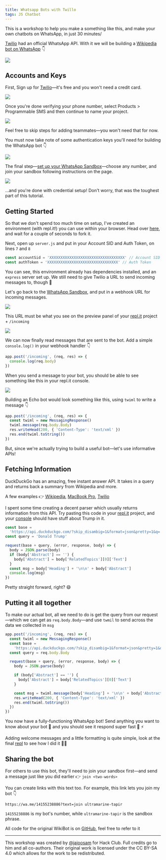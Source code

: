 ```yaml
---
title: Whatsapp Bots with Twillo
tags: JS Chatbot
---
```


This is a workshop to help you make a something like this, and make your own chatbots on WhatsApp, in just 30 minutes/ 

[Twilio](https://twilio.com) had an official WhatsApp API. With it we will be building a [Wikipedia bot on WhatsApp](https://wikibot.4ty2.fun) 👇

![](https://gemssingaporestudentcouncil.github.io/virtual-workshops/assets/whatsapp-bot-img/demo.png)

## Accounts and Keys

First, Sign up for [Twilio](https://www.twilio.com/try-twilio)—it's free and you won't need a credit card.

![](https://gemssingaporestudentcouncil.github.io/virtual-workshops/assets/whatsapp-bot-img/twilio_signup.png)

Once you're done verifying your phone number, select Products > Programmable SMS and then continue to name your project.

![](https://gemssingaporestudentcouncil.github.io/virtual-workshops/assets/whatsapp-bot-img/twilio_products.png)

Feel free to skip steps for adding teammates—you won't need that for now.

You must now take note of some authentication keys you'll need for building the WhatsApp bot 👇

![](https://gemssingaporestudentcouncil.github.io/virtual-workshops/assets/whatsapp-bot-img/auth_token.png)

The final step—[set up your WhatsApp Sandbox](https://www.twilio.com/console/sms/whatsapp/sandbox)—choose any number, and join your sandbox following instructions on the page.

![](https://gemssingaporestudentcouncil.github.io/virtual-workshops/assets/whatsapp-bot-img/whatsapp_sandbox.png)

…and you're done with credential setup! Don't worry, that was the toughest part of this tutorial.

## Getting Started

So that we don't spend too much time on setup, I've created an environment (with repl.it!) you can use within your browser. Head over [here](https://repl.it/@jajoosam/wikibot-start), and wait for a couple of seconds to fork it.

Next, open up `server.js` and put in your Account SID and Auth Token, on lines `7` and `8`

```js
const accountSid = 'XXXXXXXXXXXXXXXXXXXXXXXXXXXXXXXXXX' // Account SID
const authToken = 'XXXXXXXXXXXXXXXXXXXXXXXXXXXXXXXX' // Auth Token
```

You can see, this environment already has dependencies installed, and an `express` server set up. We still need to give Twilio a URL to send incoming messages to, though 🔗

Let's go back to the [WhatsApp Sandbox](https://www.twilio.com/console/sms/whatsapp/sandbox), and put in a webhook URL for incoming messages.

![](https://gemssingaporestudentcouncil.github.io/virtual-workshops/assets/whatsapp-bot-img/sandbox_webhook_url.png)

This URL must be what you see on the preview panel of your [repl.it](http://repl.it) project + `/incoming`

![](https://gemssingaporestudentcouncil.github.io/virtual-workshops/assets/whatsapp-bot-img/replit_url.png)

We can now finally read messages that are sent to the bot. Add a simple `console.log()` in your webhook handler 👇

```js
app.post('/incoming', (req, res) => {
  console.log(req.body)
})
```

When you send a message to your bot, you should be able to see something like this in your repl.it console.

![](https://gemssingaporestudentcouncil.github.io/virtual-workshops/assets/whatsapp-bot-img/app_running.png)

Building an Echo bot would look something like this, using `twiml` to write a message 👇

```js
app.post('/incoming', (req, res) => {
  const twiml = new MessagingResponse()
  twiml.message(req.body.Body)
  res.writeHead(200, { 'Content-Type': 'text/xml' })
  res.end(twiml.toString())
})
```

But, since we're actually trying to build a useful bot—let's use informative APIs!

## Fetching Information

DuckDuckGo has an amazing, free instant answer API. It takes in a query and returns back a summary from Wikipedia and more.

A few examples 👉 [Wikipedia](https://api.duckduckgo.com/?skip_disambig=1&format=json&pretty=1&q=Wikipedia), [MacBook Pro](https://api.duckduckgo.com/?skip_disambig=1&format=json&pretty=1&q=MacBook%20Pro), [Twilio](https://api.duckduckgo.com/?skip_disambig=1&format=json&pretty=1&q=Twilio)

I spent some time creating a decent parser which usually returns information from this API. Try pasting this code in your [repl.it](http://repl.it) project, and your [console](https://dsh.re/f7477c) should have stuff about Trump in it.

```js
const base =
  'https://api.duckduckgo.com/?skip_disambig=1&format=json&pretty=1&q='
const query = 'Donald Trump'

request(base + query, (error, response, body) => {
  body = JSON.parse(body)
  if (body['Abstract'] == '') {
    body['Abstract'] = body['RelatedTopics'][0]['Text']
  }
  const msg = body['Heading'] + '\n\n' + body['Abstract']
  console.log(msg)
})
```

Pretty straight forward, right? 😄

## Putting it all together

To make our actual bot, all we need to do is get the query from our request—which we can get as `req.body.Body`—and use `twmil` to send across the data we collected in `msg`

```js
app.post('/incoming', (req, res) => {
  const twiml = new MessagingResponse()
  const base =
    'https://api.duckduckgo.com/?skip_disambig=1&format=json&pretty=1&q='
  const query = req.body.Body

  request(base + query, (error, response, body) => {
    body = JSON.parse(body)

    if (body['Abstract'] == '') {
      body['Abstract'] = body['RelatedTopics'][0]['Text']
    }

    const msg = twiml.message(body['Heading'] + '\n\n' + body['Abstract'])
    res.writeHead(200, { 'Content-Type': 'text/xml' })
    res.end(twiml.toString())
  })
})
```

You now have a fully-functioning WhatsApp bot! Send anything you want to know about your bot 🤖 and you should see it respond super fast 💬 ⚡

Adding welcome messages and a little formatting is quite simple, look at the final [repl](https://repl.it/@jajoosam/wikibot) to see how I did it 👨‍💻

## Sharing the bot

For others to use this bot, they'll need to join your sandbox first—and send a message just like you did earlier 👉 `join <two-words>`

You can create links with this text too. For example, this link lets you join my bot 👇

    https://wa.me/14155238886?text=join ultramarine-tapir

`14155238886` is my bot's number, while `ultramarine-tapir` is the sandbox phrase.

All code for the original WikiBot is on [GitHub](https://github.com/jajoosam/wikibot), feel free to refer to it

-----

This workshop was created by [@jajoosam](https://github.com/jajoosam) for Hack Club. Full credits go to him and all co-authors. Their original work is licensed under the CC BY-SA 4.0 which allows for the work to be redistributed.
